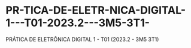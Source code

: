 # PR-TICA-DE-ELETR-NICA-DIGITAL-1---T01-2023.2---3M5-3T1-
PRÁTICA DE ELETRÔNICA DIGITAL 1 - T01 (2023.2 - 3M5 3T1)
